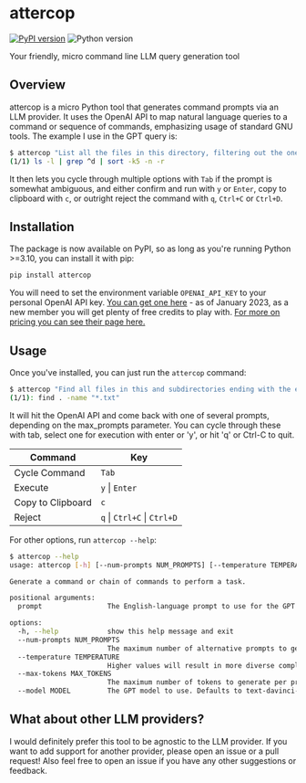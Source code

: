 # attercop

[![PyPI version](https://badge.fury.io/py/attercop.svg)](https://badge.fury.io/py/attercop) ![Python version](https://img.shields.io/pypi/pyversions/attercop)

Your friendly, micro command line LLM query generation tool

## Overview

attercop is a micro Python tool that generates command prompts via an LLM provider. It uses the OpenAI API to map natural language queries to a command or sequence of commands, emphasizing usage of standard GNU tools. The example I use in the GPT query is:

```bash
$ attercop "List all the files in this directory, filtering out the ones that are not directories, and then sort them by size, largest first."
(1/1) ls -l | grep ^d | sort -k5 -n -r
```

It then lets you cycle through multiple options with `Tab` if the prompt is somewhat ambiguous, and either confirm and run with `y` or `Enter`, copy to clipboard with `c`, or outright reject the command with `q`, `Ctrl+C` or `Ctrl+D`.

## Installation

The package is now available on PyPI, so as long as you're running Python >=3.10, you can install it with pip:

```bash
pip install attercop
```

You will need to set the environment variable `OPENAI_API_KEY` to your personal OpenAI API key. [You can get one here](https://beta.openai.com/) - as of January 2023, as a new member you will get plenty of free credits to play with. [For more on pricing you can see their page here.](https://openai.com/api/pricing/)

## Usage

Once you've installed, you can just run the `attercop` command:

```bash
$ attercop "Find all files in this and subdirectories ending with the extension .txt"
(1/1): find . -name "*.txt"
```

It will hit the OpenAI API and come back with one of several prompts, depending on the max_prompts parameter. You can cycle through these with tab, select one for execution with enter or 'y', or hit 'q' or Ctrl-C to quit.

| Command           | Key                         |
|-------------------|-----------------------------|
| Cycle Command     | `Tab`                       |
| Execute           | `y` \| `Enter`              |
| Copy to Clipboard | `c`                         |
| Reject            | `q` \| `Ctrl+C` \| `Ctrl+D` |

For other options, run `attercop --help`:

```bash
$ attercop --help
usage: attercop [-h] [--num-prompts NUM_PROMPTS] [--temperature TEMPERATURE] [--max-tokens MAX_TOKENS] [--model MODEL] prompt

Generate a command or chain of commands to perform a task.

positional arguments:
  prompt                The English-language prompt to use for the GPT completion.

options:
  -h, --help            show this help message and exit
  --num-prompts NUM_PROMPTS
                        The maximum number of alternative prompts to generate. Defaults to 3.
  --temperature TEMPERATURE
                        Higher values will result in more diverse completions, but lower values will result in more sensible completions. Defaults to 0.
  --max-tokens MAX_TOKENS
                        The maximum number of tokens to generate per prompt. Defaults to 100.
  --model MODEL         The GPT model to use. Defaults to text-davinci-003.
```

## What about other LLM providers?

I would definitely prefer this tool to be agnostic to the LLM provider. If you want to add support for another provider, please open an issue or a pull request! Also feel free to open an issue if you have any other suggestions or feedback.
